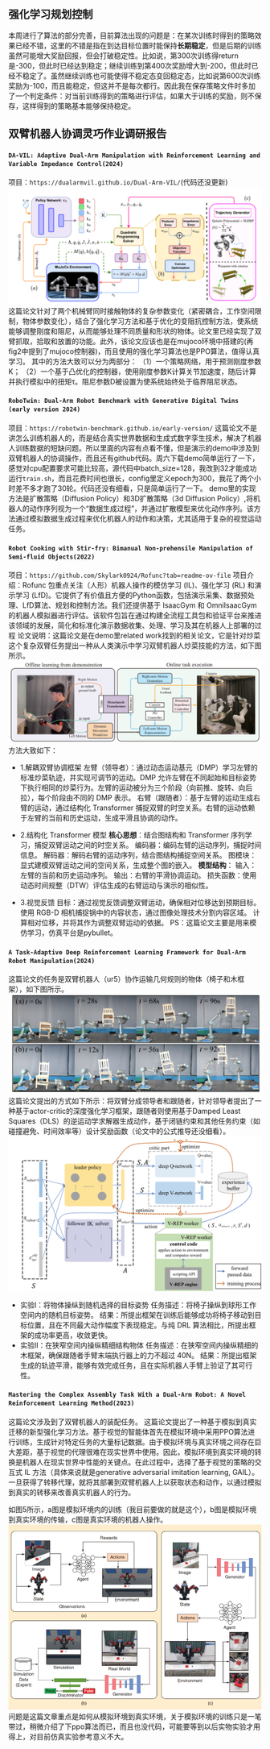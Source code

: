 ## 强化学习规划控制
本周进行了算法的部分完善，目前算法出现的问题是：在某次训练时得到的策略效果已经不错，这里的不错是指在到达目标位置时能保持**长期稳定**，但是后期的训练虽然可能增大奖励回报，但会打破稳定性。比如说，第300次训练得return是-300，但此时已经达到稳定；继续训练到第400次奖励增大到-200，但此时已经不稳定了。虽然继续训练也可能使得不稳定态变回稳定态，比如说第600次训练奖励为-100，而且能稳定，但这并不是每次都行。因此我在保存策略文件时多加了一个判定条件：对当前训练得到的策略进行评估，如果大于训练的奖励，则不保存，这样得到的策略基本能够保持稳定。

## 双臂机器人协调灵巧作业调研报告

#### `DA-VIL: Adaptive Dual-Arm Manipulation with Reinforcement Learning and Variable Impedance Control(2024)`
项目：`https://dualarmvil.github.io/Dual-Arm-VIL/`(代码还没更新)
![fig1](./figure/fig1.png)
这篇论文针对了两个机械臂同时接触物体的复杂参数变化（紧密耦合，工作空间限制，物体参数变化），结合了强化学习方法和基于优化的变阻抗控制方法，使系统能够调整刚度和阻尼，从而能够处理不同质量和形状的物体。论文里已经实现了双臂抓取，拾取和放置的功能。此外，该论文应该也是在mujoco环境中搭建的(再fig2中提到了mujoco控制器)，而且使用的强化学习算法也是PPO算法，值得认真学习。
其中的方法大致可以分为两部分：
（1）一个策略网络，用于预测刚度参数K；
（2）一个基于凸优化的控制器，使用刚度参数K计算关节加速度，随后计算并执行模拟中的扭矩τ。阻尼参数D被设置为使系统始终处于临界阻尼状态。


#### `RoboTwin: Dual-Arm Robot Benchmark with Generative Digital Twins (early version 2024)`
项目：`https://robotwin-benchmark.github.io/early-version/`
这篇论文不是讲怎么训练机器人的，而是结合真实世界数据和生成式数字孪生技术，解决了机器人训练数据的短缺问题。所以里面的内容有点看不懂，但是演示的demo中涉及到双臂机器人的协调操作，而且还有github代码。周六下载demo简单运行了一下，感觉对cpu配置要求可能比较高，源代码中batch_size=128，我改到32才能成功运行`train.sh`，而且花费时间也很长，config里定义epoch为300，我花了两个小时差不多才跑了30轮。代码还没有细看，只是简单运行了一下。
demo里的实现方法是扩散策略（Diffusion Policy）和3D扩散策略（3d Diffusion Policy）,将机器人的动作序列视为一个“数据生成过程”，并通过扩散模型来优化动作序列。该方法通过模拟数据生成过程来优化机器人的动作和决策，尤其适用于复杂的视觉运动任务。

#### `Robot Cooking with Stir-fry: Bimanual Non-prehensile Manipulation of Semi-fluid Objects(2022)`
项目：`https://github.com/Skylark0924/Rofunc?tab=readme-ov-file`
项目介绍：Rofunc 包重点关注（人形）机器人操作的模仿学习 (IL)、强化学习 (RL) 和演示学习 (LfD)。它提供了有价值且方便的Python函数，包括演示采集、数据预处理、LfD算法、规划和控制方法。我们还提供基于 IsaacGym 和 OmniIsaacGym 的机器人模拟器进行评估。该软件包旨在通过构建全流程工具包和验证平台来推进该领域的发展，简化和标准化演示数据收集、处理、学习及其在机器人上部署的过程
论文说明：这篇论文是在demo里related work找到的相关论文，它是针对炒菜这个复杂双臂任务提出一种从人类演示中学习双臂机器人炒菜技能的方法，如下图所示。
![fig2](./figure/fig2.png)
方法大致如下：
- 1.解耦双臂协调框架
  左臂（领导者）：通过动态运动基元（DMP）学习左臂的标准炒菜轨迹，并实现可调节的运动。DMP 允许左臂在不同起始和目标姿势下执行相同的炒菜行为。左臂的运动被分为三个阶段（向前推、旋转、向后拉），每个阶段由不同的 DMP 表示。
  右臂（跟随者）：基于左臂的运动生成右臂的运动，通过结构化 Transformer 捕捉双臂的时空关系。右臂的运动依赖于左臂的当前和历史运动，生成平滑且协调的动作。

- 2.结构化 Transformer 模型
  **核心思想**：结合图结构和 Transformer 序列学习，捕捉双臂运动之间的时空关系。
  编码器：编码左臂的运动序列，捕捉时间信息。
  解码器：解码右臂的运动序列，结合图结构捕捉空间关系。
  图模块：显式建模双臂运动之间的空间关系，生成整个图的嵌入。
  **模型结构**：
  输入：左臂的当前和历史运动序列。
  输出：右臂的平滑协调运动。
  损失函数：使用动态时间规整（DTW）评估生成的右臂运动与演示的相似性。

- 3.视觉反馈
  目标：通过视觉反馈调整双臂运动，确保相对位移达到预期目标。
  使用 RGB-D 相机捕捉锅中的内容状态，通过图像处理技术分割内容区域。 
  计算相对位移，并将其作为调整双臂运动的依据。
PS：这篇论文主要是用来模仿学习，仿真平台是pybullet。

#### `A Task-Adaptive Deep Reinforcement Learning Framework for Dual-Arm Robot Manipulation(2024)`
这篇论文的任务是双臂机器人（ur5）协作运输几何规则的物体（椅子和木框架），如下图所示。
![fig4](./figure/fig4.png)
这篇论文提出的方式如下所示：将双臂分成领导者和跟随者，针对领导者提出了一种基于actor-critic的深度强化学习框架，跟随者则使用基于Damped Least Squares（DLS）的逆运动学求解器生成动作，基于闭链约束和其他任务约束（如碰撞避免、时间效率等）设计奖励函数（论文中的公式推导还没细看）。
![fig3](./figure/fig3.png)
- 实验I：将物体操纵到随机选择的目标姿势
  任务描述：将椅子操纵到球形工作空间内的随机目标姿势。
  结果：所提出框架在训练后能够成功将椅子移动到目标位置，且在不同最大动作幅度下表现稳定。与纯 DRL 算法相比，所提出框架的成功率更高，收敛更快。
- 实验II：在狭窄空间内操纵精细结构物体
  任务描述：在狭窄空间内操纵精细的木框架，确保跟随者手臂末端执行器上的力不超过 40N。
  结果：所提出框架生成的轨迹平滑，能够有效完成任务，且在实际机器人手臂上验证了其可行性。

#### `Mastering the Complex Assembly Task With a Dual-Arm Robot: A Novel Reinforcement Learning Method(2023)`
这篇论文涉及到了双臂机器人的装配任务。
这篇论文提出了一种基于模拟到真实迁移的新型强​​化学习方法。基于视觉的智能体首先在模拟环境中采用PPO算法进行训练，生成针对特定任务的大量标记数据。由于模拟环境与真实环境之间存在巨大差距，基于视觉的代理很难在现实世界中使用。因此，模拟环境到真实环境的转换是机器人在现实世界中性能的关键点。在此过程中，选择了基于视觉的策略的交互式 IL 方法（具体来说就是generative adversarial imitation learning, GAIL）。一旦获得了转移代理，就将其部署到双臂机器人上以获取状态和动作，以通过模拟到真实的转移来改善真实机器人的行为。

如图5所示，a图是模拟环境内的训练（我目前要做的就是这个），b图是模拟环境到真实环境的传输，c图是真实环境的机器人操作。
![fig5](./figure/fig5.png)
问题是这篇文章重点是如何从模拟环境到真实环境，关于模拟环境的训练只是一笔带过，稍微介绍了下ppo算法而已，而且也没代码，可能要等到以后实物实验才用得上，对目前仿真实验参考意义不大。

